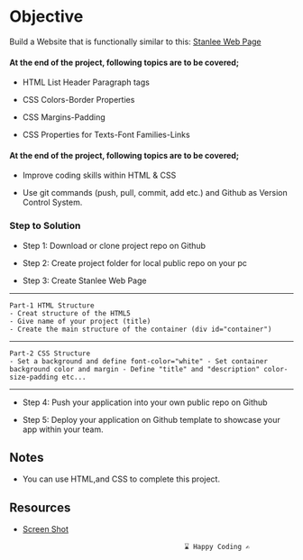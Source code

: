 # Objective



Build a Website that is functionally similar to this: [Stanlee Web Page](https://harveycla.github.io/Stan-Lee-Basic-Css-Project/)



#### At the end of the project, following topics are to be covered;

- HTML List Header Paragraph tags

- CSS Colors-Border Properties

- CSS Margins-Padding

- CSS Properties for Texts-Font Families-Links



#### At the end of the project, following topics are to be covered;

- Improve coding skills within HTML & CSS

- Use git commands (push, pull, commit, add etc.) and Github as Version Control System.


### Step to Solution

- Step 1: Download or clone project repo on Github

- Step 2: Create project folder for local public repo on your pc

- Step 3: Create Stanlee Web Page
--------------------------------------------------------------
    Part-1 HTML Structure
    - Creat structure of the HTML5
    - Give name of your project (title)
    - Create the main structure of the container (div id="container")
---------------------------------------------------------------
    Part-2 CSS Structure 
    - Set a background and define font-color="white" - Set container background color and margin - Define "title" and "description" color-size-padding etc...
--------------------------------------------------------------

- Step 4: Push your application into your own public repo on Github

- Step 5: Deploy your application on Github template to showcase your app within your team.


## Notes
- You can use HTML,and CSS to complete this project.
## Resources
- [Screen Shot](https://github.com/clarusway/clarusway-fs-tr-18-frontend-m1/blob/main/html-css/coding-challenges/01-Stanlee-Web-Page/img/StanLee.png)

                                              ⌛ Happy Coding ✍
